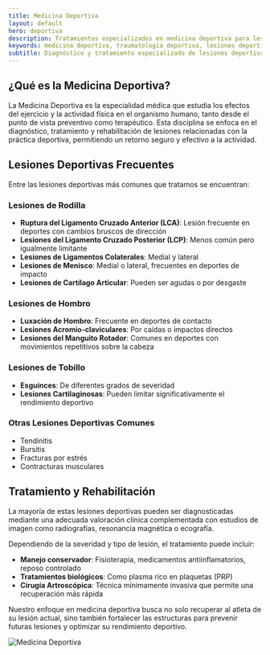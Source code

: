 ```yaml
---
title: Medicina Deportiva​
layout: default
hero: deportiva
description: Tratamientos especializados en medicina deportiva para lesiones y rehabilitación de deportistas. Dr. Sammy Orozco, especialista en Traumatología Deportiva en Cali, Colombia.
keywords: medicina deportiva, traumatología deportiva, lesiones deportivas, deportistas, rehabilitación deportiva, ligamentos, meniscos, cirugía deportiva, cali
subtitle: Diagnóstico y tratamiento especializado de lesiones deportivas
---
```


## ¿Qué es la Medicina Deportiva?

La Medicina Deportiva es la especialidad médica que estudia los efectos del ejercicio y la actividad física en el organismo humano, tanto desde el punto de vista preventivo como terapéutico. Esta disciplina se enfoca en el diagnóstico, tratamiento y rehabilitación de lesiones relacionadas con la práctica deportiva, permitiendo un retorno seguro y efectivo a la actividad.

## Lesiones Deportivas Frecuentes

Entre las lesiones deportivas más comunes que tratamos se encuentran:

### Lesiones de Rodilla

- **Ruptura del Ligamento Cruzado Anterior (LCA)**: Lesión frecuente en deportes con cambios bruscos de dirección
- **Lesiones del Ligamento Cruzado Posterior (LCP)**: Menos común pero igualmente limitante
- **Lesiones de Ligamentos Colaterales**: Medial y lateral
- **Lesiones de Menisco**: Medial o lateral, frecuentes en deportes de impacto
- **Lesiones de Cartílago Articular**: Pueden ser agudas o por desgaste

### Lesiones de Hombro

- **Luxación de Hombro**: Frecuente en deportes de contacto
- **Lesiones Acromio-claviculares**: Por caídas o impactos directos
- **Lesiones del Manguito Rotador**: Comunes en deportes con movimientos repetitivos sobre la cabeza

### Lesiones de Tobillo

- **Esguinces**: De diferentes grados de severidad
- **Lesiones Cartilaginosas**: Pueden limitar significativamente el rendimiento deportivo

### Otras Lesiones Deportivas Comunes

- Tendinitis
- Bursitis
- Fracturas por estrés
- Contracturas musculares

## Tratamiento y Rehabilitación

La mayoría de estas lesiones deportivas pueden ser diagnosticadas mediante una adecuada valoración clínica complementada con estudios de imagen como radiografías, resonancia magnética o ecografía.

Dependiendo de la severidad y tipo de lesión, el tratamiento puede incluir:

- **Manejo conservador**: Fisioterapia, medicamentos antiinflamatorios, reposo controlado
- **Tratamientos biológicos**: Como plasma rico en plaquetas (PRP)
- **Cirugía Artroscópica**: Técnica mínimamente invasiva que permite una recuperación más rápida

Nuestro enfoque en medicina deportiva busca no solo recuperar al atleta de su lesión actual, sino también fortalecer las estructuras para prevenir futuras lesiones y optimizar su rendimiento deportivo.

![Medicina Deportiva](/assets/medicina-deportiva.png "Medicina deportiva")
